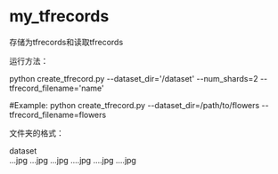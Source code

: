 # my_tfrecords
存储为tfrecords和读取tfrecords


运行方法：

python create_tfrecord.py --dataset_dir='/dataset' --num_shards=2 --tfrecord_filename='name'

#Example: python create_tfrecord.py --dataset_dir=/path/to/flowers --tfrecord_filename=flowers

文件夹的格式：

dataset\
      ...jpg
      ...jpg
      ...jpg
        ....jpg
            ....jpg
            ....jpg
      
      
    
